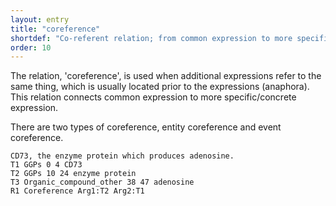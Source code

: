 ```yaml
---
layout: entry
title: "coreference"
shortdef: "Co-referent relation; from common expression to more specific/concrete expression (mainly anaphora)"
order: 10
---
```

The relation, 'coreference', is used when additional expressions refer to the same thing, which is usually located prior to the expressions (anaphora). 
This relation connects common expression to more specific/concrete expression.

There are two types of coreference, entity coreference and event coreference.

~~~ ann
CD73, the enzyme protein which produces adenosine.
T1 GGPs 0 4 CD73
T2 GGPs 10 24 enzyme protein
T3 Organic_compound_other 38 47 adenosine
R1 Coreference Arg1:T2 Arg2:T1
~~~

